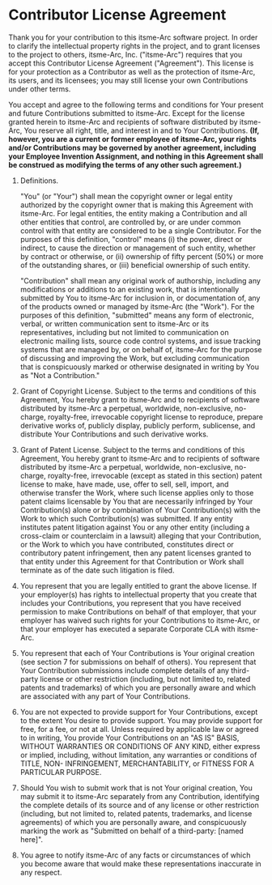 # Contributor License Agreement

Thank you for your contribution to this itsme-Arc software project. In order to
clarify the intellectual property rights in the project, and to grant licenses
to the project to others, itsme-Arc, Inc. ("itsme-Arc") requires that you accept
this Contributor License Agreement ("Agreement"). This license is for your
protection as a Contributor as well as the protection of itsme-Arc, its users, and
its licensees; you may still license your own Contributions under other terms.

You accept and agree to the following terms and conditions for Your present and
future Contributions submitted to itsme-Arc. Except for the license granted herein
to itsme-Arc and recipients of software distributed by itsme-Arc, You reserve all
right, title, and interest in and to Your Contributions. **(If, however, you are
a current or former employee of itsme-Arc, your rights and/or Contributions may be
governed by another agreement, including your Employee Invention Assignment, and
nothing in this Agreement shall be construed as modifying the terms of any other
such agreement.)**

1. Definitions.

   "You" (or "Your") shall mean the copyright owner or legal entity authorized
   by the copyright owner that is making this Agreement with itsme-Arc. For legal
   entities, the entity making a Contribution and all other entities that
   control, are controlled by, or are under common control with that entity are
   considered to be a single Contributor. For the purposes of this definition,
   "control" means (i) the power, direct or indirect, to cause the direction or
   management of such entity, whether by contract or otherwise, or (ii)
   ownership of fifty percent (50%) or more of the outstanding shares, or (iii)
   beneficial ownership of such entity.

   "Contribution" shall mean any original work of authorship, including any
   modifications or additions to an existing work, that is intentionally
   submitted by You to itsme-Arc for inclusion in, or documentation of, any of the
   products owned or managed by itsme-Arc (the "Work"). For the purposes of this
   definition, "submitted" means any form of electronic, verbal, or written
   communication sent to itsme-Arc or its representatives, including but not
   limited to communication on electronic mailing lists, source code control
   systems, and issue tracking systems that are managed by, or on behalf of,
   itsme-Arc for the purpose of discussing and improving the Work, but excluding
   communication that is conspicuously marked or otherwise designated in writing
   by You as "Not a Contribution."

2. Grant of Copyright License.  Subject to the terms and conditions of this
   Agreement, You hereby grant to itsme-Arc and to recipients of software
   distributed by itsme-Arc a perpetual, worldwide, non-exclusive, no-charge,
   royalty-free, irrevocable copyright license to reproduce, prepare derivative
   works of, publicly display, publicly perform, sublicense, and distribute Your
   Contributions and such derivative works.

3. Grant of Patent License. Subject to the terms and conditions of this
   Agreement, You hereby grant to itsme-Arc and to recipients of software
   distributed by itsme-Arc a perpetual, worldwide, non-exclusive, no-charge,
   royalty-free, irrevocable (except as stated in this section) patent license
   to make, have made, use, offer to sell, sell, import, and otherwise transfer
   the Work, where such license applies only to those patent claims licensable
   by You that are necessarily infringed by Your Contribution(s) alone or by
   combination of Your Contribution(s) with the Work to which such
   Contribution(s) was submitted. If any entity institutes patent litigation
   against You or any other entity (including a cross-claim or counterclaim in a
   lawsuit) alleging that your Contribution, or the Work to which you have
   contributed, constitutes direct or contributory patent infringement, then any
   patent licenses granted to that entity under this Agreement for that
   Contribution or Work shall terminate as of the date such litigation is filed.

4. You represent that you are legally entitled to grant the above license. If
   your employer(s) has rights to intellectual property that you create that
   includes your Contributions, you represent that you have received permission
   to make Contributions on behalf of that employer, that your employer has
   waived such rights for your Contributions to itsme-Arc, or that your employer
   has executed a separate Corporate CLA with itsme-Arc.

5. You represent that each of Your Contributions is Your original creation (see
   section 7 for submissions on behalf of others). You represent that Your
   Contribution submissions include complete details of any third-party license
   or other restriction (including, but not limited to, related patents and
   trademarks) of which you are personally aware and which are associated with
   any part of Your Contributions.

6. You are not expected to provide support for Your Contributions, except to the
   extent You desire to provide support. You may provide support for free, for a
   fee, or not at all. Unless required by applicable law or agreed to in
   writing, You provide Your Contributions on an "AS IS" BASIS, WITHOUT
   WARRANTIES OR CONDITIONS OF ANY KIND, either express or implied, including,
   without limitation, any warranties or conditions of TITLE, NON- INFRINGEMENT,
   MERCHANTABILITY, or FITNESS FOR A PARTICULAR PURPOSE.

7. Should You wish to submit work that is not Your original creation, You may
   submit it to itsme-Arc separately from any Contribution, identifying the
   complete details of its source and of any license or other restriction
   (including, but not limited to, related patents, trademarks, and license
   agreements) of which you are personally aware, and conspicuously marking the
   work as "Submitted on behalf of a third-party: [named here]".

8. You agree to notify itsme-Arc of any facts or circumstances of which you become
   aware that would make these representations inaccurate in any respect.
